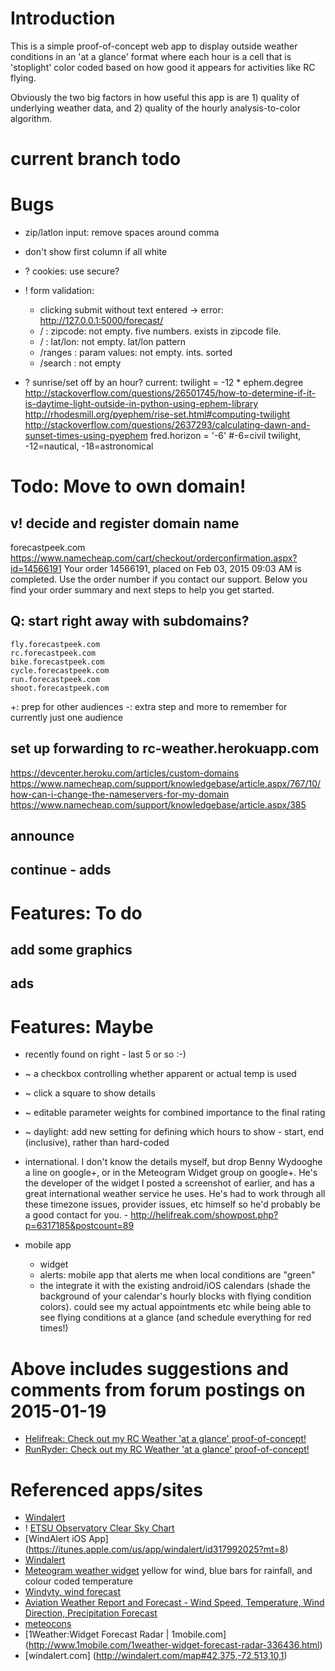# Introduction
This is a simple proof-of-concept web app to display outside weather conditions in an 'at a glance' format where each
hour is a cell that is 'stoplight' color coded based on how good it appears for activities like RC flying.

Obviously the two big factors in how useful this app is are 1) quality of underlying weather data, and 2) quality of
the hourly analysis-to-color algorithm.


# current branch todo


# Bugs
- zip/latlon input: remove spaces around comma

- don't show first column if all white

- ? cookies: use secure?

- ! form validation:
    - clicking submit without text entered -> error: http://127.0.0.1:5000/forecast/
    - /       : zipcode: not empty. five numbers. exists in zipcode file.
    - /       : lat/lon: not empty. lat/lon pattern
    - /ranges : param values: not empty. ints. sorted
    - /search : not empty

- ? sunrise/set off by an hour? current: twilight = -12 * ephem.degree
  http://stackoverflow.com/questions/26501745/how-to-determine-if-it-is-daytime-light-outside-in-python-using-ephem-library
  http://rhodesmill.org/pyephem/rise-set.html#computing-twilight
  http://stackoverflow.com/questions/2637293/calculating-dawn-and-sunset-times-using-pyephem
  fred.horizon = '-6' #-6=civil twilight, -12=nautical, -18=astronomical


# Todo: Move to own domain!
## v! decide and register domain name
forecastpeek.com
https://www.namecheap.com/cart/checkout/orderconfirmation.aspx?id=14566191
Your order 14566191, placed on Feb 03, 2015 09:03 AM is completed. Use the order number if you contact our support. Below you find your order summary and next steps to help you get started.

## Q: start right away with subdomains?
    fly.forecastpeek.com
    rc.forecastpeek.com
    bike.forecastpeek.com
    cycle.forecastpeek.com
    run.forecastpeek.com
    shoot.forecastpeek.com
+: prep for other audiences
-: extra step and more to remember for currently just one audience

## set up forwarding to rc-weather.herokuapp.com
https://devcenter.heroku.com/articles/custom-domains
https://www.namecheap.com/support/knowledgebase/article.aspx/767/10/how-can-i-change-the-nameservers-for-my-domain
https://www.namecheap.com/support/knowledgebase/article.aspx/385

## announce
## continue - adds


# Features: To do
## add some graphics

## ads


# Features: Maybe
- recently found on right - last 5 or so :-)

- ~ a checkbox controlling whether apparent or actual temp is used

- ~ click a square to show details

- ~ editable parameter weights for combined importance to the final rating

- ~ daylight: add new setting for defining which hours to show - start, end (inclusive), rather than hard-coded

- international. I don't know the details myself, but drop Benny Wydooghe a line on google+, or in the Meteogram Widget
  group on google+. He's the developer of the widget I posted a screenshot of earlier, and has a great international
  weather service he uses. He's had to work through all these timezone issues, provider issues, etc himself so he'd
  probably be a good contact for you. - http://helifreak.com/showpost.php?p=6317185&postcount=89

- mobile app
    - widget
    - alerts: mobile app that alerts me when local conditions are "green"
    - the integrate it with the existing android/iOS calendars (shade the background of your calendar's hourly blocks
      with flying condition colors). could see my actual appointments etc while being able to see flying conditions at
      a glance (and schedule everything for red times!)


# Above includes suggestions and comments from forum postings on 2015-01-19
- [Helifreak: Check out my RC Weather 'at a glance' proof-of-concept!](http://helifreak.com/showthread.php?p=6307025#post6307025)
- [RunRyder: Check out my RC Weather 'at a glance' proof-of-concept!](http://rc.runryder.com/helicopter/t781886p1/?p=6427847#RR)


# Referenced apps/sites
- [Windalert](http://www.windalert.com/)
- ! [ETSU Observatory Clear Sky Chart](http://cleardarksky.com/c/ETSUObTNkey.html?1)
- [WindAlert iOS App] (https://itunes.apple.com/us/app/windalert/id317992025?mt=8)
- [Windalert](http://www.windalert.com/)
- [Meteogram weather widget](https://play.google.com/store/apps/details?id=be.inet.rainwidget)
   yellow for wind, blue bars for rainfall, and colour coded temperature
- [Windyty, wind forecast](https://www.windyty.com/spot/location/42.374/-72.518/name/Amherst?surface,wind,now,42.374,-72.264,11)
- [Aviation Weather Report and Forecast - Wind Speed, Temperature, Wind Direction, Precipitation Forecast](http://www.usairnet.com/cgi-bin/launch/code.cgi?state=TX&sta=KTKI)
- [meteocons](http://www.alessioatzeni.com/meteocons/res/img/screen.png)
- [1Weather:Widget Forecast Radar | 1mobile.com] (http://www.1mobile.com/1weather-widget-forecast-radar-336436.html)
- [windalert.com] (http://windalert.com/map#42.375,-72.513,10,1)

